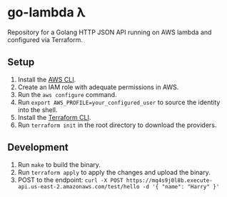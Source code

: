 # go-lambda λ

Repository for a Golang HTTP JSON API running on AWS lambda and configured via Terraform.

## Setup

1. Install the <a href="https://docs.aws.amazon.com/cli/latest/userguide/getting-started-install.html">AWS CLI</a>.
2. Create an IAM role with adequate permissions in AWS.
3. Run the `aws configure` command. 
4. Run `export AWS_PROFILE=your_configured_user` to source the identity into the shell.
3. Install the <a href="https://developer.hashicorp.com/terraform/tutorials/aws-get-started/install-cli">Terraform CLI</a>.
4. Run `terraform init` in the root directory to download the providers.

## Development

1. Run `make` to build the binary.
2. Run `terraform apply` to apply the changes and upload the binary.
3. POST to the endpoint: `curl -X POST https://mq4s9j0l8b.execute-api.us-east-2.amazonaws.com/test/hello -d '{ "name": "Harry" }'`
